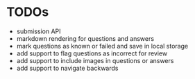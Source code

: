 # TODOs

- submission API
- markdown rendering for questions and answers
- mark questions as known or failed and save in local storage
- add support to flag questions as incorrect for review
- add support to include images in questions or answers
- add support to navigate backwards